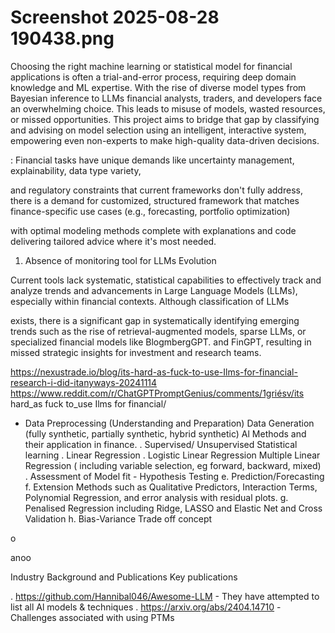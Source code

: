 # Screenshot 2025-08-28 190438.png

Choosing the right machine learning or statistical model for financial applications is often a trial-and-error process, requiring deep domain knowledge and ML expertise. With the rise of diverse model types from
Bayesian inference to LLMs financial analysts, traders, and developers face an overwhelming choice. This leads to misuse of models, wasted resources, or missed opportunities. This project aims to bridge that gap by
classifying and advising on model selection using an intelligent, interactive system, empowering even non-experts to make high-quality data-driven decisions.

: Financial tasks have unique demands like uncertainty management, explainability, data type variety,

and regulatory constraints that current frameworks don't fully address, there is a demand for customized,
structured framework that matches finance-specific use cases (e.g., forecasting, portfolio optimization)

with optimal modeling methods complete with explanations and code delivering tailored advice where it's most
needed.

1. Absence of monitoring tool for LLMs Evolution

Current tools lack systematic, statistical capabilities to effectively track and analyze trends and advancements in Large Language Models (LLMs), especially within financial contexts. Although classification of LLMs

exists, there is a significant gap in systematically identifying emerging trends such as the rise of retrieval-augmented models, sparse LLMs, or specialized financial models like BlogmbergGPT. and FinGPT, resulting in
missed strategic insights for investment and research teams.

https://nexustrade.io/blog/its-hard-as-fuck-to-use-Ilms-for-financial-research-i-did-itanyways-20241114
https://www.reddit.com/r/ChatGPTPromptGenius/comments/1griésv/its hard_as fuck to_use Ilms for financial/

+ Data Preprocessing (Understanding and Preparation)
Data Generation (fully synthetic, partially synthetic, hybrid synthetic)
Al Methods and their application in finance.
. Supervised/ Unsupervised Statistical learning
. Linear Regression
. Logistic Linear Regression
Multiple Linear Regression ( including variable selection, eg forward, backward, mixed)
. Assessment of Model fit - Hypothesis Testing
e. Prediction/Forecasting
f. Extension Methods such as Qualitative Predictors, Interaction Terms, Polynomial Regression, and error analysis with residual plots.
g. Penalised Regression including Ridge, LASSO and Elastic Net and Cross Validation
h. Bias-Variance Trade off concept

o

anoo

Industry Background and Publications
Key publications

. https://github.com/Hannibal046/Awesome-LLM - They have attempted to list all Al models & techniques
. https://arxiv.org/abs/2404.14710 -Challenges associated with using PTMs

